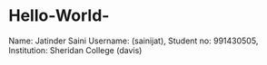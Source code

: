 # Hello-World-
Name: Jatinder Saini
Username: (sainijat),
Student no: 991430505, 
Institution: Sheridan College (davis)
